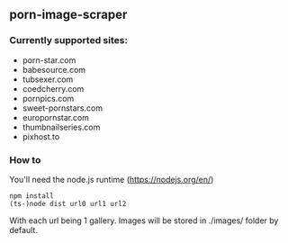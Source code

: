 ## porn-image-scraper

### Currently supported sites:

- porn-star.com
- babesource.com
- tubsexer.com
- coedcherry.com
- pornpics.com
- sweet-pornstars.com
- europornstar.com
- thumbnailseries.com
- pixhost.to

### How to

You'll need the node.js runtime (https://nodejs.org/en/)

```
npm install
(ts-)node dist url0 url1 url2
```

With each url being 1 gallery.
Images will be stored in ./images/ folder by default.
